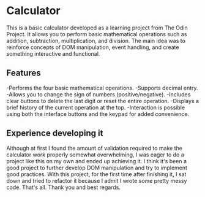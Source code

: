 # Calculator
This is a basic calculator developed as a learning project from The Odin Project. It allows you to perform basic mathematical operations such as addition, subtraction, multiplication, and division. The main idea was to reinforce concepts of DOM manipulation, event handling, and create something interactive and functional.

## Features
-Performs the four basic mathematical operations.
-Supports decimal entry.
-Allows you to change the sign of numbers (positive/negative).
-Includes clear buttons to delete the last digit or reset the entire operation.
-Displays a brief history of the current operation at the top.
-Interaction is possible using both the interface buttons and the keypad for added convenience.

## Experience developing it
Although at first I found the amount of validation required to make the calculator work properly somewhat overwhelming, I was eager to do a project like this on my own and ended up achieving it.
I think it's been a good project to further develop DOM manipulation and try to implement good practices.
With this project, for the first time after finishing it, I sat down and tried to refactor it because I admit I wrote some pretty messy code.
That's all. Thank you and best regards.